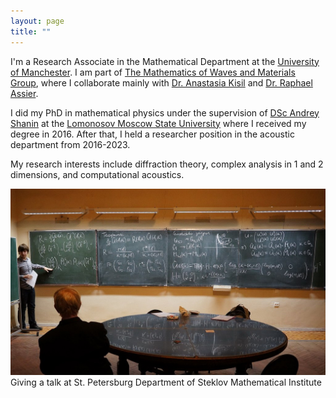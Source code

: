 ```yaml
---
layout: page
title: ""
---
```


I'm a Research Associate in the Mathematical Department at the [University of Manchester](https://www.manchester.ac.uk). I am part of [The Mathematics of Waves and Materials Group](https://www.mwmresearchgroup.org), where I collaborate mainly with [Dr. Anastasia Kisil](https://anastasiakisil.weebly.com/) and [Dr. Raphael Assier](https://raphaelassier.weebly.com/).

I did my PhD in mathematical physics under the supervision of [DSc Andrey Shanin](https://acoustics.phys.msu.ru/teachers/shanin_files/~shanin/index.html) at the [Lomonosov Moscow State University](https://www.phys.msu.ru/eng/) where I received my degree in 2016. After that, I held a researcher position in the acoustic department from 2016-2023.

My research interests include diffraction theory, complex analysis in 1 and 2 dimensions, and computational acoustics. 

![Giving a talk in Saint-Petersburg Steklov's institute](/assets/Talk_at_Steklov.jpg)
Giving a talk at St. Petersburg Department of Steklov Mathematical Institute
